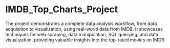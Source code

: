 # IMDB_Top_Charts_Project
The project demonstrates a complete data analysis workflow, from data acquisition to visualization, using real-world data from IMDB. It showcases techniques for web scraping, data manipulation, SQL querying, and data visualization, providing valuable insights into the top-rated movies on IMDB.
